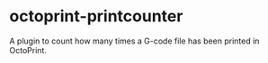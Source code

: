 # octoprint-printcounter
A plugin to count how many times a G-code file has been printed in OctoPrint.
